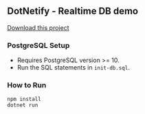 ## DotNetify - Realtime DB demo

<a href="tinyurl.com/demorealtimedbpostgres">Download this project</a>

### PostgreSQL Setup

- Requires PostgreSQL version >= 10.
- Run the SQL statements in `init-db.sql`.

### How to Run

```
npm install
dotnet run
```
